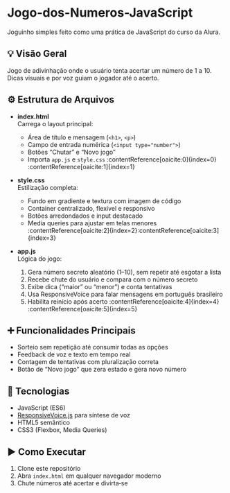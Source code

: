# Jogo-dos-Numeros-JavaScript

Joguinho simples feito como uma prática de JavaScript do curso da Alura.

## 💡 Visão Geral

Jogo de adivinhação onde o usuário tenta acertar um número de 1 a 10. Dicas visuais e por voz guiam o jogador até o acerto.

## ⚙️ Estrutura de Arquivos

- **index.html**  
  Carrega o layout principal:  
  - Área de título e mensagem (`<h1>`, `<p>`)  
  - Campo de entrada numérica (`<input type="number">`)  
  - Botões “Chutar” e “Novo jogo”  
  - Importa `app.js` e `style.css` :contentReference[oaicite:0]{index=0}&#8203;:contentReference[oaicite:1]{index=1}

- **style.css**  
  Estilização completa:  
  - Fundo em gradiente e textura com imagem de código  
  - Container centralizado, flexível e responsivo  
  - Botões arredondados e input destacado  
  - Media queries para ajustar em telas menores :contentReference[oaicite:2]{index=2}&#8203;:contentReference[oaicite:3]{index=3}

- **app.js**  
  Lógica do jogo:  
  1. Gera número secreto aleatório (1–10), sem repetir até esgotar a lista  
  2. Recebe chute do usuário e compara com o número secreto  
  3. Exibe dica (“maior” ou “menor”) e conta tentativas  
  4. Usa ResponsiveVoice para falar mensagens em português brasileiro  
  5. Habilita reinício após acerto :contentReference[oaicite:4]{index=4}&#8203;:contentReference[oaicite:5]{index=5}

## ➕ Funcionalidades Principais

- Sorteio sem repetição até consumir todas as opções  
- Feedback de voz e texto em tempo real  
- Contagem de tentativas com pluralização correta  
- Botão de “Novo jogo” que zera estado e gera novo número

## 🚀 Tecnologias

- JavaScript (ES6)  
- [ResponsiveVoice.js](https://responsivevoice.org/) para síntese de voz  
- HTML5 semântico  
- CSS3 (Flexbox, Media Queries)

## ▶️ Como Executar

1. Clone este repositório  
2. Abra `index.html` em qualquer navegador moderno  
3. Chute números até acertar e divirta‑se  
